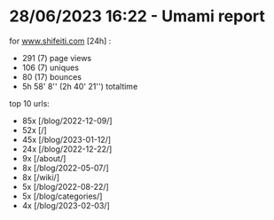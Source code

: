 # 28/06/2023 16:22 - Umami report
for www.shifeiti.com [24h] :

 - 291 (7) page views
 - 106 (7) uniques
 - 80 (17) bounces
 - 5h 58' 8'' (2h 40' 21'') totaltime


top 10 urls:
 - 85x [/blog/2022-12-09/]
 - 52x [/]
 - 45x [/blog/2023-01-12/]
 - 24x [/blog/2022-12-22/]
 - 9x [/about/]
 - 8x [/blog/2022-05-07/]
 - 8x [/wiki/]
 - 5x [/blog/2022-08-22/]
 - 5x [/blog/categories/]
 - 4x [/blog/2023-02-03/]


